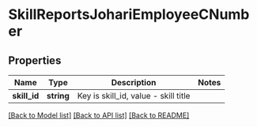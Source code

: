 # SkillReportsJohariEmployeeCNumber

## Properties
Name | Type | Description | Notes
------------ | ------------- | ------------- | -------------
**skill_id** | **string** | Key is skill_id, value - skill title | 

[[Back to Model list]](../README.md#documentation-for-models) [[Back to API list]](../README.md#documentation-for-api-endpoints) [[Back to README]](../README.md)


